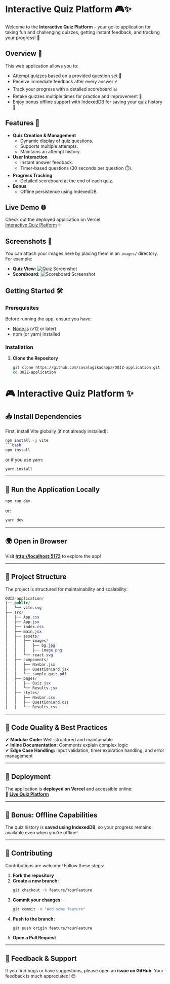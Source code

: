 # Interactive Quiz Platform 🎮✨

Welcome to the **Interactive Quiz Platform** – your go-to application for taking fun and challenging quizzes, getting instant feedback, and tracking your progress! 🚀

## Overview 🌟
This web application allows you to:
- Attempt quizzes based on a provided question set 📄
- Receive immediate feedback after every answer ⚡
- Track your progress with a detailed scoreboard 📊
- Retake quizzes multiple times for practice and improvement 🔄
- Enjoy bonus offline support with IndexedDB for saving your quiz history 💾

## Features 🚀
- **Quiz Creation & Management**
  - Dynamic display of quiz questions.
  - Supports multiple attempts.
  - Maintains an attempt history.
- **User Interaction**
  - Instant answer feedback.
  - Timer-based questions (30 seconds per question ⏱️).
- **Progress Tracking**
  - Detailed scoreboard at the end of each quiz.
- **Bonus**
  - Offline persistence using IndexedDB.

## Live Demo 🌐
Check out the deployed application on Vercel:  
[Interactive Quiz Platform](https://kadappaquiz.vercel.app) ✨

## Screenshots 📸
You can attach your images here by placing them in an `images/` directory. For example:
- **Quiz View:**
  ![Quiz Screenshot](images/quiz_screenshot.png)
- **Scoreboard:**
  ![Scoreboard Screenshot](images/scoreboard.png)

## Getting Started 🛠️

### Prerequisites
Before running the app, ensure you have:
- [Node.js](https://nodejs.org/) (v12 or later)
- npm (or yarn) installed

### Installation
1. **Clone the Repository**
   ```bash
   git clone https://github.com/savalagikadappa/QUIZ-application.git
   cd QUIZ-application


# 🎮 Interactive Quiz Platform ✨

## 📥 Install Dependencies  
First, install Vite globally (if not already installed):  
```bash
npm install -g vite
```bash
npm install
```
or if you use yarn:  
```bash
yarn install
```

---

## 🚀 Run the Application Locally  
```bash
npm run dev
```
or:  
```bash
yarn dev
```

---

## 🌍 Open in Browser  
Visit **[http://localhost:5173](http://localhost:5173)** to explore the app!  

---

## 📁 Project Structure  
The project is structured for maintainability and scalability:  

```csharp
QUIZ-application/
├── public/
│   └── vite.svg
├── src/
│   ├── App.css
│   ├── App.jsx
│   ├── index.css
│   ├── main.jsx
│   ├── assets/
│   │   ├── images/
│   │   │   ├── bg.jpg
│   │   │   ├── image.png
│   │   └── react.svg
│   ├── components/
│   │   ├── Navbar.jsx
│   │   ├── QuestionCard.jsx
│   │   └── sample_quiz.pdf
│   ├── pages/
│   │   ├── Quiz.jsx
│   │   └── Results.jsx
│   ├── styles/
│   │   ├── Navbar.css
│   │   ├── QuestionCard.css
│   │   └── Results.css
```

---

## 💎 Code Quality & Best Practices  
✔ **Modular Code:** Well-structured and maintainable  
✔ **Inline Documentation:** Comments explain complex logic  
✔ **Edge Case Handling:** Input validation, timer expiration handling, and error management  

---

## 🚀 Deployment  
The application is **deployed on Vercel** and accessible online:  
🔗 **[Live Quiz Platform](https://kadappaquiz.vercel.app)**  

---

## 💾 Bonus: Offline Capabilities  
The quiz history is **saved using IndexedDB**, so your progress remains available even when you're offline!  

---

## 🤝 Contributing  
Contributions are welcome! Follow these steps:  

1. **Fork the repository**  
2. **Create a new branch:**  
   ```bash
   git checkout -b feature/YourFeature
   ```
3. **Commit your changes:**  
   ```bash
   git commit -m "Add some feature"
   ```
4. **Push to the branch:**  
   ```bash
   git push origin feature/YourFeature
   ```
5. **Open a Pull Request**  

---

## 📝 Feedback & Support  
If you find bugs or have suggestions, please open an **issue on GitHub**. Your feedback is much appreciated! 😊  


